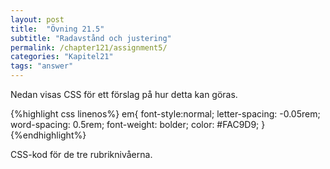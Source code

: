 ```yaml
---
layout: post
title:  "Övning 21.5"
subtitle: "Radavstånd och justering"
permalink: /chapter121/assignment5/
categories: "Kapitel21"
tags: "answer"
---
```

Nedan visas CSS för ett förslag på hur detta kan göras.  

{%highlight css linenos%}
em{
  font-style:normal;
  letter-spacing: -0.05rem;
  word-spacing: 0.5rem;
  font-weight: bolder;
  color: #FAC9D9;
}
{%endhighlight%}
<figcaption>CSS-kod för de tre rubriknivåerna.</figcaption>
